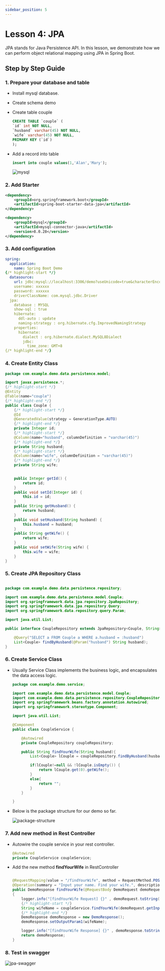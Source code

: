 ```yaml
---
sidebar_position: 5
---
```


# Lesson 4:  JPA

JPA stands for Java Persistence API. In this lesson, we demonstrate how we can perform object relational mapping using JPA in Spring Boot.


## Step by Step Guide

### 1. Prepare your database and table

- Install mysql database.
- Create schema demo
- Create table couple

    ```sql title="We create the table couple to store couple names."
    CREATE TABLE `couple` (
    `id` int NOT NULL,
    `husband` varchar(45) NOT NULL,
    `wife` varchar(45) NOT NULL,
    PRIMARY KEY (`id`)
    );
    ```

- Add a record into table

    ```sql
    insert into couple values(1,'Alan','Mary');
    ```

    ![mysql](/img/springboot/mysql.PNG)

### 2. Add Starter

```xml title="pom.xml"
<dependency>
    <groupId>org.springframework.boot</groupId>
    <artifactId>spring-boot-starter-data-jpa</artifactId>
</dependency>

<dependency>
    <groupId>mysql</groupId>
    <artifactId>mysql-connector-java</artifactId>
    <version>8.0.28</version>
</dependency>
```

### 3. Add configuration

```yaml title="application.yml"
spring:
  application:
    name: Spring Boot Demo
{/* highlight-start */}    
  datasource:
    url: jdbc:mysql://localhost:3306/demo?useUnicode=true&characterEncoding=utf-8&useLegacyDatetimeCode=false
    username: xxxxxx
    password: xxxxxx
    driverClassName: com.mysql.jdbc.Driver
  jpa:
    database : MYSQL
    show-sql : true
    hibernate:
      ddl-auto : update
      naming-strategy : org.hibernate.cfg.ImprovedNamingStrategy
    properties:
      hibernate:
        dialect : org.hibernate.dialect.MySQL8Dialect
        jdbc:
          time_zone: GMT+8  
{/* highlight-end */}
```

### 4. Create Entity Class

```java title="com.example.demo.data.persistence.model.Couple" showLineNumbers
package com.example.demo.data.persistence.model;

import javax.persistence.*;
{/* highlight-start */}   
@Entity
@Table(name="couple")
{/* highlight-end */}   
public class Couple {
    {/* highlight-start */}   
    @Id
    @GeneratedValue(strategy = GenerationType.AUTO)
    {/* highlight-end */}   
    private Integer id;
    {/* highlight-start */}  
    @Column(name="husband", columnDefinition = "varchar(45)")
    {/* highlight-end */}   
    private String husband;
    {/* highlight-start */} 
    @Column(name="wife", columnDefinition = "varchar(45)")
    {/* highlight-end */}  
    private String wife;
     

    public Integer getId() {
        return id;
    }
    public void setId(Integer id) {
        this.id = id;
    }
    public String getHusband() {
        return husband;
    }
    public void setHusband(String husband) {
        this.husband = husband;
    }
    public String getWife() {
        return wife;
    }
    public void setWife(String wife) {
        this.wife = wife;
    }
}
```


### 5. Create JPA Repository Class

```java title="com.example.demo.data.persistence.repository.CoupleRepository" showLineNumbers

package com.example.demo.data.persistence.repository;

import com.example.demo.data.persistence.model.Couple;
import org.springframework.data.jpa.repository.JpaRepository;
import org.springframework.data.jpa.repository.Query;
import org.springframework.data.repository.query.Param;

import java.util.List;

public interface CoupleRepository extends JpaRepository<Couple, String> {

    @Query("SELECT a FROM Couple a WHERE a.husband = :husband")
    List<Couple> findByHusband(@Param("husband") String husband);
}

```

### 6. Create Service Class

- Usually Service Class implements the business logic, and encapsulates the data access logic. 

    ```java title="com.example.demo.service.CoupleService" showLineNumbers
    package com.example.demo.service;

    import com.example.demo.data.persistence.model.Couple;
    import com.example.demo.data.persistence.repository.CoupleRepository;
    import org.springframework.beans.factory.annotation.Autowired;
    import org.springframework.stereotype.Component;

    import java.util.List;

    @Component
    public class CoupleService {

        @Autowired
        private CoupleRepository coupleRepository;

        public String findYourWife(String husband){
            List<Couple> lCouple = coupleRepository.findByHusband(husband);

            if(lCouple!=null && !lCouple.isEmpty()) {
                return lCouple.get(0).getWife();
            }
            else{
                return "";
            }
        }

    }
    ```

- Below is the package structure for our demo so far.

    ![package-structure](/img/springboot/java-package-structure.PNG)


### 7. Add new method in Rest Controller

- Autowire the couple service in your rest controller.

    ```java title="com.example.demo.web.controller.DemoController"
    @Autowired
    private CoupleService coupleService;
    ```

- Add the new method **findYourWife** in RestController
    ```java title="com.example.demo.web.controller.DemoController" showLineNumbers

    @RequestMapping(value = "/findYourWife", method = RequestMethod.POST, consumes = MediaType.APPLICATION_JSON_VALUE, produces = MediaType.APPLICATION_JSON_VALUE)
    @Operation(summary = "Input your name. Find your wife.", description = "")
    public DemoResponse findYourWife(@RequestBody DemoRequest demoRequest)
    {
        logger.info("[findYourWife Request] {}" , demoRequest.toString());
        {/* highlight-start */} 
        String wifeName = coupleService.findYourWife(demoRequest.getInputParam1());
        {/* highlight-end */} 
        DemoResponse demoResponse = new DemoResponse();
        demoResponse.setOutputParam1(wifeName);

        logger.info("[findYourWife Response] {}" , demoResponse.toString());
        return demoResponse;
    }

    ```

### 8. Test in swagger

![jpa-swagger](/img/springboot/jpa-swagger.PNG)